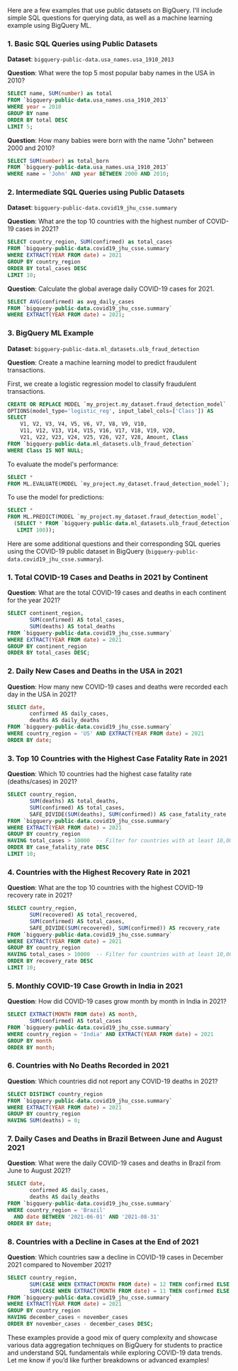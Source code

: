 Here are a few examples that use public datasets on BigQuery. I'll include simple SQL questions for querying data, as well as a machine learning example using BigQuery ML.

### 1. **Basic SQL Queries using Public Datasets**

**Dataset**: `bigquery-public-data.usa_names.usa_1910_2013`

**Question**: What were the top 5 most popular baby names in the USA in 2010?
```sql
SELECT name, SUM(number) as total
FROM `bigquery-public-data.usa_names.usa_1910_2013`
WHERE year = 2010
GROUP BY name
ORDER BY total DESC
LIMIT 5;
```

**Question**: How many babies were born with the name "John" between 2000 and 2010?
```sql
SELECT SUM(number) as total_born
FROM `bigquery-public-data.usa_names.usa_1910_2013`
WHERE name = 'John' AND year BETWEEN 2000 AND 2010;
```

### 2. **Intermediate SQL Queries using Public Datasets**

**Dataset**: `bigquery-public-data.covid19_jhu_csse.summary`

**Question**: What are the top 10 countries with the highest number of COVID-19 cases in 2021?
```sql
SELECT country_region, SUM(confirmed) as total_cases
FROM `bigquery-public-data.covid19_jhu_csse.summary`
WHERE EXTRACT(YEAR FROM date) = 2021
GROUP BY country_region
ORDER BY total_cases DESC
LIMIT 10;
```

**Question**: Calculate the global average daily COVID-19 cases for 2021.
```sql
SELECT AVG(confirmed) as avg_daily_cases
FROM `bigquery-public-data.covid19_jhu_csse.summary`
WHERE EXTRACT(YEAR FROM date) = 2021;
```

### 3. **BigQuery ML Example**

**Dataset**: `bigquery-public-data.ml_datasets.ulb_fraud_detection`

**Question**: Create a machine learning model to predict fraudulent transactions.

First, we create a logistic regression model to classify fraudulent transactions.

```sql
CREATE OR REPLACE MODEL `my_project.my_dataset.fraud_detection_model`
OPTIONS(model_type='logistic_reg', input_label_cols=['Class']) AS
SELECT
    V1, V2, V3, V4, V5, V6, V7, V8, V9, V10,
    V11, V12, V13, V14, V15, V16, V17, V18, V19, V20,
    V21, V22, V23, V24, V25, V26, V27, V28, Amount, Class
FROM `bigquery-public-data.ml_datasets.ulb_fraud_detection`
WHERE Class IS NOT NULL;
```

To evaluate the model's performance:
```sql
SELECT *
FROM ML.EVALUATE(MODEL `my_project.my_dataset.fraud_detection_model`);
```

To use the model for predictions:
```sql
SELECT *
FROM ML.PREDICT(MODEL `my_project.my_dataset.fraud_detection_model`,
  (SELECT * FROM `bigquery-public-data.ml_datasets.ulb_fraud_detection`
   LIMIT 100));
```



Here are some additional questions and their corresponding SQL queries using the COVID-19 public dataset in BigQuery (`bigquery-public-data.covid19_jhu_csse.summary`).

### 1. **Total COVID-19 Cases and Deaths in 2021 by Continent**

**Question**: What are the total COVID-19 cases and deaths in each continent for the year 2021?

```sql
SELECT continent_region, 
       SUM(confirmed) AS total_cases, 
       SUM(deaths) AS total_deaths
FROM `bigquery-public-data.covid19_jhu_csse.summary`
WHERE EXTRACT(YEAR FROM date) = 2021
GROUP BY continent_region
ORDER BY total_cases DESC;
```

### 2. **Daily New Cases and Deaths in the USA in 2021**

**Question**: How many new COVID-19 cases and deaths were recorded each day in the USA in 2021?

```sql
SELECT date, 
       confirmed AS daily_cases, 
       deaths AS daily_deaths
FROM `bigquery-public-data.covid19_jhu_csse.summary`
WHERE country_region = 'US' AND EXTRACT(YEAR FROM date) = 2021
ORDER BY date;
```

### 3. **Top 10 Countries with the Highest Case Fatality Rate in 2021**

**Question**: Which 10 countries had the highest case fatality rate (deaths/cases) in 2021?

```sql
SELECT country_region,
       SUM(deaths) AS total_deaths,
       SUM(confirmed) AS total_cases,
       SAFE_DIVIDE(SUM(deaths), SUM(confirmed)) AS case_fatality_rate
FROM `bigquery-public-data.covid19_jhu_csse.summary`
WHERE EXTRACT(YEAR FROM date) = 2021
GROUP BY country_region
HAVING total_cases > 10000  -- Filter for countries with at least 10,000 cases
ORDER BY case_fatality_rate DESC
LIMIT 10;
```

### 4. **Countries with the Highest Recovery Rate in 2021**

**Question**: What are the top 10 countries with the highest COVID-19 recovery rate in 2021?

```sql
SELECT country_region, 
       SUM(recovered) AS total_recovered, 
       SUM(confirmed) AS total_cases,
       SAFE_DIVIDE(SUM(recovered), SUM(confirmed)) AS recovery_rate
FROM `bigquery-public-data.covid19_jhu_csse.summary`
WHERE EXTRACT(YEAR FROM date) = 2021
GROUP BY country_region
HAVING total_cases > 10000  -- Filter for countries with at least 10,000 cases
ORDER BY recovery_rate DESC
LIMIT 10;
```

### 5. **Monthly COVID-19 Case Growth in India in 2021**

**Question**: How did COVID-19 cases grow month by month in India in 2021?

```sql
SELECT EXTRACT(MONTH FROM date) AS month, 
       SUM(confirmed) AS total_cases
FROM `bigquery-public-data.covid19_jhu_csse.summary`
WHERE country_region = 'India' AND EXTRACT(YEAR FROM date) = 2021
GROUP BY month
ORDER BY month;
```

### 6. **Countries with No Deaths Recorded in 2021**

**Question**: Which countries did not report any COVID-19 deaths in 2021?

```sql
SELECT DISTINCT country_region
FROM `bigquery-public-data.covid19_jhu_csse.summary`
WHERE EXTRACT(YEAR FROM date) = 2021
GROUP BY country_region
HAVING SUM(deaths) = 0;
```

### 7. **Daily Cases and Deaths in Brazil Between June and August 2021**

**Question**: What were the daily COVID-19 cases and deaths in Brazil from June to August 2021?

```sql
SELECT date, 
       confirmed AS daily_cases, 
       deaths AS daily_deaths
FROM `bigquery-public-data.covid19_jhu_csse.summary`
WHERE country_region = 'Brazil' 
  AND date BETWEEN '2021-06-01' AND '2021-08-31'
ORDER BY date;
```

### 8. **Countries with a Decline in Cases at the End of 2021**

**Question**: Which countries saw a decline in COVID-19 cases in December 2021 compared to November 2021?

```sql
SELECT country_region,
       SUM(CASE WHEN EXTRACT(MONTH FROM date) = 12 THEN confirmed ELSE 0 END) AS december_cases,
       SUM(CASE WHEN EXTRACT(MONTH FROM date) = 11 THEN confirmed ELSE 0 END) AS november_cases
FROM `bigquery-public-data.covid19_jhu_csse.summary`
WHERE EXTRACT(YEAR FROM date) = 2021
GROUP BY country_region
HAVING december_cases < november_cases
ORDER BY november_cases - december_cases DESC;
```

These examples provide a good mix of query complexity and showcase various data aggregation techniques on BigQuery for students to practice and understand SQL fundamentals while exploring COVID-19 data trends. Let me know if you’d like further breakdowns or advanced examples!
